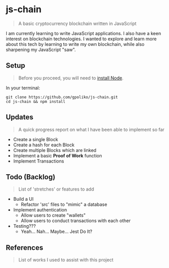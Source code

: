# js-chain
> A basic cryptocurrency blockchain written in JavaScript

I am currently learning to write JavaScript applications. I also have a keen interest on blockchain technologies. I wanted to explore and learn more about this tech by learning to write my own blockchain, while also sharpening my JavaScript "saw".

## Setup
> Before you proceed, you will need to [install Node](https://nodejs.org/en/download/package-manager/).

In your terminal:
```
git clone https://github.com/gpoliko/js-chain.git
cd js-chain && npm install
``` 

## Updates
> A quick progress report on what I have been able to implement so far
- Create a single Block
- Create a hash for each Block
- Create multiple Blocks which are linked
- Implement a basic **Proof of Work** function
- Implement Transactions

## Todo (Backlog)
> List of 'stretches' or features to add
- Build a UI
    - Refactor 'src' files to "mimic" a database
- Implement authentication
    - Allow users to create "wallets"
    - Allow users to conduct transactions with each other
- Testing???
    - Yeah... Nah... Maybe... Jest Do It?

## References
> List of works I used to assist with this project


